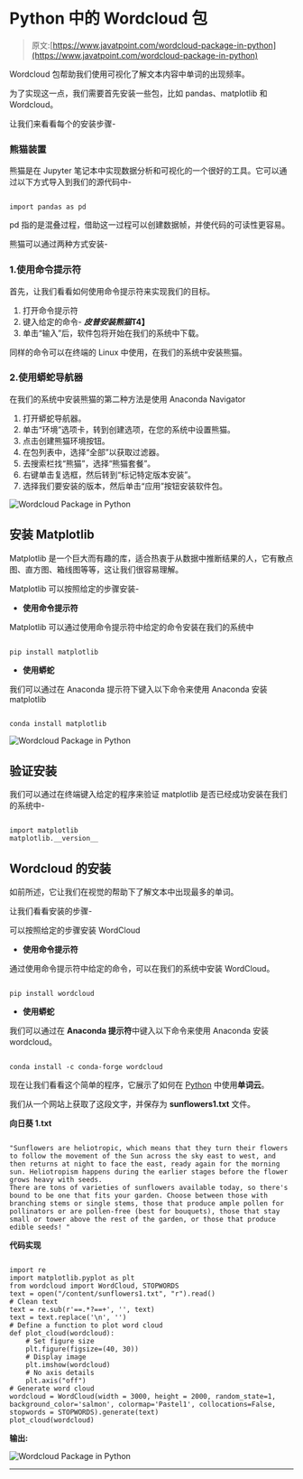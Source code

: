 # Python 中的 Wordcloud 包

> 原文:[https://www.javatpoint.com/wordcloud-package-in-python](https://www.javatpoint.com/wordcloud-package-in-python)

Wordcloud 包帮助我们使用可视化了解文本内容中单词的出现频率。

为了实现这一点，我们需要首先安装一些包，比如 pandas、matplotlib 和 Wordcloud。

让我们来看看每个的安装步骤-

### 熊猫装置

熊猫是在 Jupyter 笔记本中实现数据分析和可视化的一个很好的工具。它可以通过以下方式导入到我们的源代码中-

```

import pandas as pd 

```

pd 指的是混叠过程，借助这一过程可以创建数据帧，并使代码的可读性更容易。

熊猫可以通过两种方式安装-

### 1.使用命令提示符

首先，让我们看看如何使用命令提示符来实现我们的目标。

1.  打开命令提示符
2.  键入给定的命令-
    ***皮普安装熊猫*T4】**
3.  单击“输入”后，软件包将开始在我们的系统中下载。

同样的命令可以在终端的 Linux 中使用，在我们的系统中安装熊猫。

### 2.使用蟒蛇导航器

在我们的系统中安装熊猫的第二种方法是使用 Anaconda Navigator

1.  打开蟒蛇导航器。
2.  单击“环境”选项卡，转到创建选项，在您的系统中设置熊猫。
3.  点击创建熊猫环境按钮。
4.  在包列表中，选择“全部”以获取过滤器。
5.  去搜索栏找“熊猫”，选择“熊猫套餐”。
6.  右键单击复选框，然后转到“标记特定版本安装”。
7.  选择我们要安装的版本，然后单击“应用”按钮安装软件包。

![Wordcloud Package in Python](img/1ecfa15e26e0b49f3a3d1d20d973da71.png)

## 安装 Matplotlib

Matplotlib 是一个巨大而有趣的库，适合热衷于从数据中推断结果的人，它有散点图、直方图、箱线图等等，这让我们很容易理解。

Matplotlib 可以按照给定的步骤安装-

*   **使用命令提示符**

Matplotlib 可以通过使用命令提示符中给定的命令安装在我们的系统中

```

pip install matplotlib

```

*   **使用蟒蛇**

我们可以通过在 Anaconda 提示符下键入以下命令来使用 Anaconda 安装 matplotlib

```

conda install matplotlib 

```

![Wordcloud Package in Python](img/ff78f1256fee6dd995a3f329bece92f7.png)

## 验证安装

我们可以通过在终端键入给定的程序来验证 matplotlib 是否已经成功安装在我们的系统中-

```

import matplotlib
matplotlib.__version__

```

## Wordcloud 的安装

如前所述，它让我们在视觉的帮助下了解文本中出现最多的单词。

让我们看看安装的步骤-

可以按照给定的步骤安装 WordCloud

*   **使用命令提示符**

通过使用命令提示符中给定的命令，可以在我们的系统中安装 WordCloud。

```

pip install wordcloud

```

*   **使用蟒蛇**

我们可以通过在 **Anaconda 提示符**中键入以下命令来使用 Anaconda 安装 wordcloud。

```

conda install -c conda-forge wordcloud

```

现在让我们看看这个简单的程序，它展示了如何在 [Python](https://www.javatpoint.com/python-tutorial) 中使用**单词云**。

我们从一个网站上获取了这段文字，并保存为 **sunflowers1.txt** 文件。

**向日葵 1.txt**

```

"Sunflowers are heliotropic, which means that they turn their flowers to follow the movement of the Sun across the sky east to west, and then returns at night to face the east, ready again for the morning sun. Heliotropism happens during the earlier stages before the flower grows heavy with seeds.
There are tons of varieties of sunflowers available today, so there's bound to be one that fits your garden. Choose between those with branching stems or single stems, those that produce ample pollen for pollinators or are pollen-free (best for bouquets), those that stay small or tower above the rest of the garden, or those that produce edible seeds! "

```

**代码实现**

```

import re
import matplotlib.pyplot as plt
from wordcloud import WordCloud, STOPWORDS
text = open("/content/sunflowers1.txt", "r").read()
# Clean text
text = re.sub(r'==.*?==+', '', text)
text = text.replace('\n', '')
# Define a function to plot word cloud
def plot_cloud(wordcloud):
    # Set figure size
    plt.figure(figsize=(40, 30))
    # Display image
    plt.imshow(wordcloud) 
    # No axis details
    plt.axis("off")
# Generate word cloud
wordcloud = WordCloud(width = 3000, height = 2000, random_state=1, background_color='salmon', colormap='Pastel1', collocations=False, stopwords = STOPWORDS).generate(text)
plot_cloud(wordcloud)

```

**输出:**

![Wordcloud Package in Python](img/fac392a0fca8ba97f950d4777cbc526e.png)

* * *